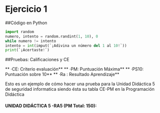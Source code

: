 # Ejercicio 1


##Código en Python

```python
import random
numero, intento = random.randint(1, 10), 0
while numero != intento
intento = int(imput(`¡Adivina un número del 1 al 10!`))
print(`¡Acertaste!`)
```

##Pruebas: Calificaciones y CE

** ·CE: Criterio evaluación**
** ·PM: Puntuación Máxima**
** ·PS10: Puntuación sobre 10**
** ·Ra : Resultado Aprendizaje**

Esto es un ejemplo de cómo hacer una prueba para la Unidad Didáctica 5 de seguridad informatica siendo ésta su tabla CE-PM en la Programación Didáctica

#### UNIDAD DIDÁCTICA 5 -RA5 (PM Total: 150):


